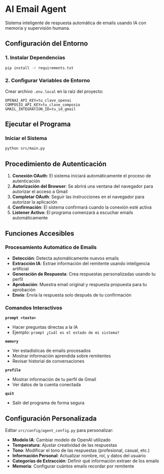 # AI Email Agent

Sistema inteligente de respuesta automática de emails usando IA con memoria y supervisión humana.

## Configuración del Entorno

### 1. Instalar Dependencias
```bash
pip install -r requirements.txt
```

### 2. Configurar Variables de Entorno
Crear archivo `.env.local` en la raíz del proyecto:
```env
OPENAI_API_KEY=tu_clave_openai
COMPOSIO_API_KEY=tu_clave_composio
GMAIL_INTEGRATION_ID=tu_id_gmail
```

## Ejecutar el Programa

### Iniciar el Sistema
```bash
python src/main.py
```

## Procedimiento de Autenticación

1. **Conexión OAuth**: El sistema iniciará automáticamente el proceso de autenticación
2. **Autorización del Browser**: Se abrirá una ventana del navegador para autorizar el acceso a Gmail
3. **Completar OAuth**: Seguir las instrucciones en el navegador para autorizar la aplicación
4. **Confirmación**: El sistema confirmará cuando la conexión esté activa
5. **Listener Activo**: El programa comenzará a escuchar emails automáticamente

## Funciones Accesibles

### Procesamiento Automático de Emails
- **Detección**: Detecta automáticamente nuevos emails
- **Extracción IA**: Extrae información del remitente usando inteligencia artificial
- **Generación de Respuesta**: Crea respuestas personalizadas usando tu perfil
- **Aprobación**: Muestra email original y respuesta propuesta para tu aprobación
- **Envío**: Envía la respuesta solo después de tu confirmación

### Comandos Interactivos

**`prompt <texto>`**
- Hacer preguntas directas a la IA
- Ejemplo: `prompt ¿Cuál es el estado de mi sistema?`

**`memory`**
- Ver estadísticas de emails procesados
- Mostrar información aprendida sobre remitentes
- Revisar historial de conversaciones

**`profile`**
- Mostrar información de tu perfil de Gmail
- Ver datos de la cuenta conectada

**`quit`**
- Salir del programa de forma segura

## Configuración Personalizada

Editar `src/config/agent_config.py` para personalizar:

- **Modelo IA**: Cambiar modelo de OpenAI utilizado
- **Temperatura**: Ajustar creatividad de las respuestas
- **Tono**: Modificar el tono de las respuestas (profesional, casual, etc.)
- **Información Personal**: Actualizar nombre, rol, y datos del usuario
- **Categorías de Extracción**: Definir qué información extraer de los emails
- **Memoria**: Configurar cuántos emails recordar por remitente
